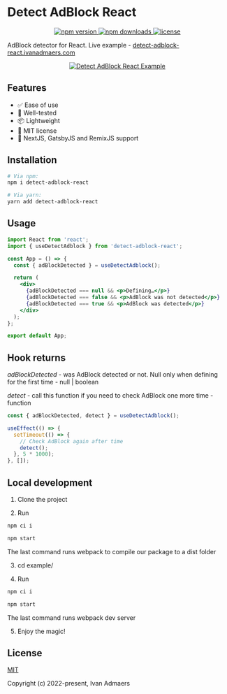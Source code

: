 # Detect AdBlock React

<div align="center">
  <a href="https://www.npmjs.com/package/detect-adblock-react">
    <img alt="npm version" src="https://img.shields.io/npm/v/detect-adblock-react" />
  </a>
  <a href="https://www.npmjs.com/package/detect-adblock-react">
    <img alt="npm downloads" src="https://img.shields.io/npm/dm/detect-adblock-react" />
  </a>
    <a href="https://www.npmjs.com/package/detect-adblock-react">
    <img alt="license" src="https://img.shields.io/npm/l/detect-adblock-react" />
  </a>
</div>

AdBlock detector for React. Live example - [detect-adblock-react.ivanadmaers.com](https://detect-adblock-react.ivanadmaers.com)

<div align="center">
  <a href="https://detect-adblock-react.ivanadmaers.com">
    <img src="https://i.ibb.co/TvThsZ0/detect-adblock-react.png" alt="Detect AdBlock React Example" />
  </a>
</div>

## Features

- ✅ Ease of use
- 🔧 Well-tested
- 📦 Lightweight
- 📝 MIT license 
- 🎉 NextJS, GatsbyJS and RemixJS support

## Installation

```bash
# Via npm:
npm i detect-adblock-react

# Via yarn:
yarn add detect-adblock-react
```

## Usage

```jsx
import React from 'react';
import { useDetectAdblock } from 'detect-adblock-react';

const App = () => {
  const { adBlockDetected } = useDetectAdblock();

  return (
    <div>
      {adBlockDetected === null && <p>Defining…</p>}
      {adBlockDetected === false && <p>AdBlock was not detected</p>}
      {adBlockDetected === true && <p>AdBlock was detected</p>}
    </div>
  );
};

export default App;
```

## Hook returns

*adBlockDetected* - was AdBlock detected or not. Null only when defining for the first time - null | boolean  

*detect* - call this function if you need to check AdBlock one more time - function  
```jsx
const { adBlockDetected, detect } = useDetectAdblock();

useEffect(() => {
  setTimeout(() => {
    // Check AdBlock again after time
    detect();
  }, 5 * 1000);
}, []);
```

## Local development

1. Clone the project

2. Run

```bash
npm ci i

npm start
```

The last command runs webpack to compile our package to a dist folder

3. cd example/  

4. Run

```bash
npm ci i

npm start
```

The last command runs webpack dev server  

5. Enjoy the magic!  

## License

[MIT](./LICENSE.md)

Copyright (c) 2022-present, Ivan Admaers
